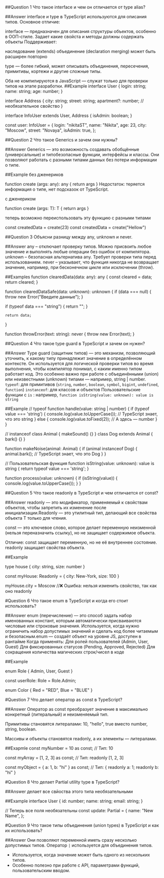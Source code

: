 ##Question 1
Что такое interface и чем он отличается от type alias?

##Answer
interface и type в TypeScript используются для описания типов. Основное отличие:

interface — предназначен для описания структуры объектов, особенно в ООП-стиле. Задает какие свойста и методы должны содержать объекты
Поддерживает:

наследование (extends)
объединение (declaration merging)
может быть расширен повторно

type — более гибкий, может описывать объединения, пересечения, примитивы, кортежи и другие сложные типы.

Оба не компилируются в JavaScript — служат только для проверки типов на этапе разработки.
##Example
interface User {
login: string;
name: string;
age: number;
}

interface Address {
city: string;
street: string;
apartment?: number; // необязательное свойство
}

interface InfoUser extends User, Address {
isAdmin: boolean;
}

const user: InfoUser = {
login: "nikitaST",
name: "Nikita",
age: 23,
city: "Moscow",
street: "Novaya",
isAdmin: true,
};

##Question 2
Что такое Generics и зачем они нужны?

##Answer
Generics — это возможность создавать обобщённые (универсальные) и типобезопасные функции, интерфейсы и классы. Они позволяют работать с разными типами данных без потери информации о типе.

##Example
без дженериков

function create (args: any): any {
return args
}
Недостаток: теряется информация о типе, нет подсказок от TypeScript.

с дженериком

function create <T> (args: T): T {
return args
}

теперь возможно переиспользовать эту функцию с разными типами

const createdData = create<number>(23)
const createdData = create<string>("Hellow")

##Question 3
Объясни разницу между any, unknown и never.

##Answer
any – отключает проверку типов. Можно присвоить любое значение и выполнять любые операции без ошибок от компилятора.
unknown – безопасная альтернатива any. Требует проверки типа перед использованием.
never – указывает, что функция никогда не возвращает значение, например, при бесконечном цикле или исключении (throw).

##Examples
function clearedData(data: any): any {
const cleared = data;
return cleared;
}

function clearedDataSafe(data: unknown): unknown {
if (data === null) {
throw new Error("Введите данные");
}

if (typeof data === "string") {
return "";
}

    return data;

}

function throwError(text: string): never {
throw new Error(text);
}

##Question 4
Что такое type guard в TypeScript и зачем он нужен?

##Answer
Type guard (защитник типов) — это механизм, позволяющий уточнить, к какому типу принадлежит значение в определённом контексте. Он используется для логической проверки типов во время выполнения, чтобы компилятор понимал, с каким именно типом работает код. Это особенно важно при работе с объединёнными (union) или неизвестными (unknown) типами — например, string | number.
`typeof`: для примитивов (`string`, `number`, `boolean`, `symbol`, `bigint`, `undefined`, `function`)
`instanceof`: для классов и объектов
Пользовательские функции с `is` : например, `function isString(value: unknown): value is string`

##Example
// typeof
function handle(value: string | number) {
if (typeof value === 'string') {
console.log(value.toUpperCase()); // TypeScript знает, что это string
} else {
console.log(value.toFixed(2)); // А здесь — number
}
}

// instanceof
class Animal {
makeSound() {}
}
class Dog extends Animal {
bark() {}
}

function makeNoise(animal: Animal) {
if (animal instanceof Dog) {
animal.bark(); // TypeScript знает, что это Dog
}
}

// Пользовательская функция
function isString(value: unknown): value is string {
return typeof value === 'string';
}

function process(value: unknown) {
if (isString(value)) {
console.log(value.toUpperCase());
}
}

##Question 5
Что такое readonly в TypeScript и чем отличается от const?

##Answer
readonly — это модификатор, применяемый к свойствам объектов, чтобы запретить их изменение после инициализации.Readonly<T> — это утилитный тип, делающий все свойства объекта T только для чтения.

const — это ключевое слово, которое делает переменную неизменной (нельзя переназначить ссылку), но не защищает содержимое объекта.

Отличие:
const защищает переменную, но не её внутреннее состояние.
readonly защищает свойства объекта.

##Example

type house {
city: string,
size: number
}

const myHouse: Readonly<house> = {
city: New-York,
size: 100
}

myHouse.city = Moscow //❌ Ошибка: нельзя изменить свойство, так как оно readonly

#Question 6
Что такое enum в TypeScript и когда его стоит использовать?

##Answer
enum (перечисление) — это способ задать набор именованных констант, которым автоматически присваиваются числовые или строковые значения.
Используется, когда нужно ограничить набор допустимых значений и сделать код более читаемым и безопасным.enum — создаёт объект на уровне JS, доступен в рантайме
Когда применять:
Для ролей пользователей (Admin, User, Guest)
Для фиксированных статусов (Pending, Approved, Rejected)
Для сокращения количества магических строк/чисел в коде

##Example

enum Role {
Admin,
User,
Guest
}

const userRole: Role = Role.Admin;

enum Color {
Red = "RED",
Blue = "BLUE"
}

#Question 7
Что делает оператор as const в TypeScript?

##Answer
Оператор as const преобразует значение в максимально конкретный (литеральный) и неизменяемый тип.

Примитивы становятся литералами: 10, "hello", true вместо number, string, boolean.

Массивы и объекты становятся readonly, а их элементы — литералами.

##Exapmle
const myNumber = 10 as const;
// Тип: 10

const myArray = [1, 2, 3] as const;
// Тип: readonly [1, 2, 3]

const myObject = { a: 1, b: "hi" } as const;
// Тип: { readonly a: 1; readonly b: "hi" }

#Question 8
Что делает Partial<T> utility type в TypeScript?

##Answer
делает все свйоства этого типа необязательными

##Example
interface User {
id: number;
name: string;
email: string;
}

// Теперь все поля необязательны
const update: Partial<User> = {
name: "New Name",
};

#Question 9
Что такое типы объединения (union types) в TypeScript и как их использовать?

##Answer
Они позволяют переменной иметь сразу несколько допустимых типов. Оператор `|` используется для объединения типов.

- Используется, когда значение может быть одного из нескольких типов.
- Особенно полезно при работе с API, параметрами функций, пользовательским вводом.
